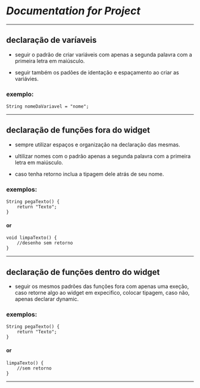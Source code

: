# ***Documentation for Project***

----

## declaração de varíaveis

   - seguir o padrão de criar variáveis com apenas a segunda palavra com a primeira letra em maiúsculo.

   - seguir também os padões de identação e espaçamento ao criar as variávies.

### exemplo:
    String nomeDaVariavel = "nome";

----

## declaração de funções fora do widget

   - sempre utilizar espaços e organização na declaração das mesmas.

   - ultilizar nomes com o padrão apenas a segunda palavra com a primeira letra em maiúsculo.

   - caso tenha retorno inclua a tipagem dele atrás de seu nome.

### exemplos:
    String pegaTexto() {
        return "Texto";
    }

#### or
    void limpaTexto() {
        //desenho sem retorno
    }

----

## declaração de funções dentro do widget

   - seguir os mesmos padrões das funções fora com apenas uma exeção, caso retorne algo ao widget
   em expecifico, colocar tipagem, caso não, apenas declarar dynamic.

### exemplos:

    String pegaTexto() {
        return "Texto";
    }

#### or
    limpaTexto() {
        //sem retorno
    }

----
